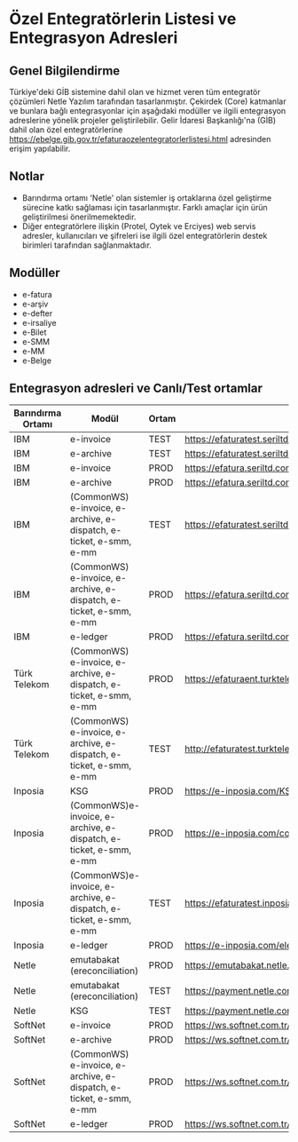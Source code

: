 # Özel Entegratörlerin Listesi ve Entegrasyon Adresleri

## Genel Bilgilendirme
Türkiye'deki GİB sistemine dahil olan ve hizmet veren tüm entegratör çözümleri Netle Yazılım tarafından tasarlanmıştır. 
Çekirdek (Core) katmanlar ve bunlara bağlı entegrasyonlar için aşağıdaki modüller ve ilgili entegrasyon adreslerine yönelik projeler geliştirilebilir.
Gelir İdaresi Başkanlığı'na (GİB) dahil olan özel entegratörlerine https://ebelge.gib.gov.tr/efaturaozelentegratorlerlistesi.html adresinden erişim yapılabilir.

## Notlar
- Barındırma ortamı 'Netle' olan sistemler iş ortaklarına özel geliştirme sürecine katkı sağlaması için tasarlanmıştır. Farklı amaçlar için ürün geliştirilmesi önerilmemektedir.
- Diğer entegratörlere ilişkin (Protel, Oytek ve Erciyes) web servis adresler, kullanıcıları ve şifreleri ise ilgili özel entegratörlerin destek birimleri tarafından sağlanmaktadır.

## Modüller
- e-fatura 
- e-arşiv
- e-defter
- e-irsaliye
- e-Bilet
- e-SMM
- e-MM
- e-Belge

## Entegrasyon adresleri ve Canlı/Test ortamlar
|Barındırma Ortamı|Modül|Ortam|Url
|---|---|---|---|
|IBM|e-invoice|TEST|https://efaturatest.seriltd.com.tr/entegrasyon10/EFaturaEntegrasyonu.asmx
|IBM|e-archive|TEST|https://efaturatest.seriltd.com.tr/EArcWebService/EArcIntegration10.asmx
|IBM|e-invoice|PROD|https://efatura.seriltd.com.tr/entegrasyon10/EFaturaEntegrasyonu.asmx
|IBM|e-archive|PROD|https://efatura.seriltd.com.tr/EArcWebService/EArcIntegration10.asmx
|IBM|(CommonWS) e-invoice, e-archive, e-dispatch, e-ticket, e-smm, e-mm|TEST|https://efaturatest.seriltd.com.tr/CommonInvoice.Web.Service/Integration10.asmx
|IBM|(CommonWS) e-invoice, e-archive, e-dispatch, e-ticket, e-smm, e-mm|PROD|https://efatura.seriltd.com.tr/CommonInvoice.Web.Service/Integration10.asmx
|IBM|e-ledger|PROD|https://efatura.seriltd.com.tr/eledgerintegration/integration10.asmx
|Türk Telekom|(CommonWS) e-invoice, e-archive, e-dispatch, e-ticket, e-smm, e-mm|PROD|https://efaturaent.turktelekom.com.tr:10443/CommonInvoice.Web.Service/Integration10.asmx
|Türk Telekom|(CommonWS) e-invoice, e-archive, e-dispatch, e-ticket, e-smm, e-mm|TEST|http://efaturatest.turktelekom.com.tr/CommonInvoice.Web.Service/Integration10.asmx
|Inposia|KSG|PROD|https://e-inposia.com/KSG.Web.Service/KSGIntegration10.asmx
|Inposia|(CommonWS)e-invoice, e-archive, e-dispatch, e-ticket, e-smm, e-mm|PROD|https://e-inposia.com/commonInvoice.web.service/integration10.asmx
|Inposia|(CommonWS)e-invoice, e-archive, e-dispatch, e-ticket, e-smm, e-mm|TEST|https://efaturatest.inposia.com.tr/commonInvoice.web.service/integration10.asmx
|Inposia|e-ledger|PROD|https://e-inposia.com/eledgerIntegration/Integration10.asmx
|Netle|emutabakat (ereconciliation)|PROD|https://emutabakat.netle.com.tr/CommonWebService/Reconciliation10.asmx
|Netle|emutabakat (ereconciliation)|TEST|https://payment.netle.com.tr/CommonInvoice.Web.Service/reconciliation10.asmx
|Netle|KSG|TEST|https://payment.netle.com.tr/KSG.Web.Service/KSGIntegration10.asmx
|SoftNet|e-invoice|PROD|https://ws.softnet.com.tr/entegrasyon10/efaturaentegrasyonu.asmx
|SoftNet|e-archive|PROD|https://ws.softnet.com.tr/EArcWebService/EArcIntegration10.asmx
|SoftNet|(CommonWS) e-invoice, e-archive, e-dispatch, e-ticket, e-smm, e-mm|PROD|https://ws.softnet.com.tr/CommonInvoice.Web.Service/Integration10.asmx
|SoftNet|e-ledger|PROD|https://ws.softnet.com.tr/EledgerIntegration/Integration10.asmx
